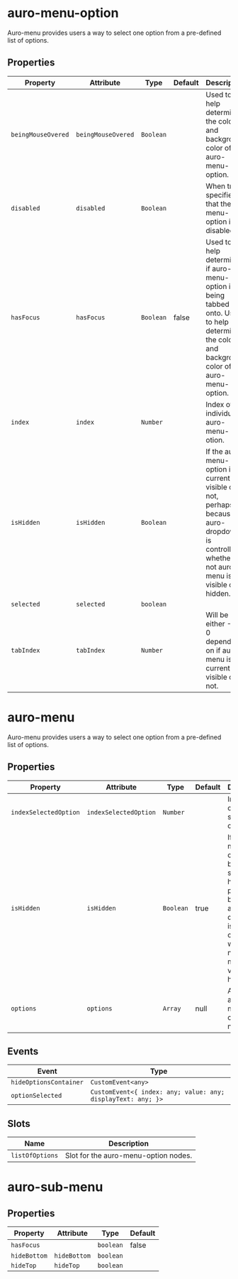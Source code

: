 # auro-menu-option

Auro-menu provides users a way to select one option from a pre-defined list of options.

## Properties

| Property           | Attribute          | Type      | Default | Description                                      |
|--------------------|--------------------|-----------|---------|--------------------------------------------------|
| `beingMouseOvered` | `beingMouseOvered` | `Boolean` |         | Used to help determine the color and background color of auro-menu-option. |
| `disabled`         | `disabled`         | `Boolean` |         | When true specifies that the menu-option is disabled. |
| `hasFocus`         | `hasFocus`         | `Boolean` | false   | Used to help determine if auro-menu-option is being tabbed onto. Used to help determine the color and background color of auro-menu-option. |
| `index`            | `index`            | `Number`  |         | Index of the individual auro-menu-otion.         |
| `isHidden`         | `isHidden`         | `Boolean` |         | If the auro-menu-option is currently visible or not, perhaps because auro-dropdown is controlling whether or not auro-menu is visible or hidden. |
| `selected`         | `selected`         | `boolean` |         |                                                  |
| `tabIndex`         | `tabIndex`         | `Number`  |         | Will be either -1 or 0 depending on if auro-menu is currently visible or not. |


# auro-menu

Auro-menu provides users a way to select one option from a pre-defined list of options.

## Properties

| Property              | Attribute             | Type      | Default | Description                                      |
|-----------------------|-----------------------|-----------|---------|--------------------------------------------------|
| `indexSelectedOption` | `indexSelectedOption` | `Number`  |         | Index of the currently selected option.          |
| `isHidden`            | `isHidden`            | `Boolean` | true    | If the auro-menu is currently being shown or hidden, perhaps because auro-dropdown is controlling whether or not auro-menu is visible or hidden. |
| `options`             | `options`             | `Array`   | null    | Array of auro-menu-option nodes.                 |

## Events

| Event                  | Type                                             |
|------------------------|--------------------------------------------------|
| `hideOptionsContainer` | `CustomEvent<any>`                               |
| `optionSelected`       | `CustomEvent<{ index: any; value: any; displayText: any; }>` |

## Slots

| Name            | Description                          |
|-----------------|--------------------------------------|
| `listOfOptions` | Slot for the auro-menu-option nodes. |


# auro-sub-menu

## Properties

| Property     | Attribute    | Type      | Default |
|--------------|--------------|-----------|---------|
| `hasFocus`   |              | `boolean` | false   |
| `hideBottom` | `hideBottom` | `boolean` |         |
| `hideTop`    | `hideTop`    | `boolean` |         |
